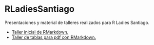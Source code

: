 # RLadiesSantiago
Presentaciones y material de talleres realizados para R Ladies Santiago.

* [Taller inicial de RMarkdown.](https://github.com/GabySandovalM/RLadiesSantiago/tree/master/Taller_inicial_RMarkdown)
* [Taller de tablas para pdf con RMarkdown.](https://github.com/GabySandovalM/RLadiesSantiago/tree/master/Taller_tablas)